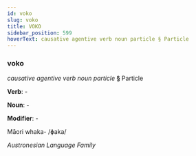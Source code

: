 ```yaml
---
id: voko
slug: voko
title: VOKO
sidebar_position: 599
hoverText: causative agentive verb noun particle § Particle
---
```


### voko

*causative agentive verb noun particle* **§** Particle

**Verb**: -

**Noun**: -

**Modifier**: -

Māori whaka- /ɸaka/

*Austronesian Language Family*